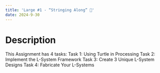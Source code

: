 ```yaml
---
title: 'Large #1 - “Stringing Along” 🧵'
date: 2024-9-30
---
```


# Description
This Assignment has 4 tasks: 
Task 1: Using Turtle in Processing
Task 2: Implement the L-System Framework
Task 3: Create 3 Unique L-System Designs
Task 4: Fabricate Your L-Systems
